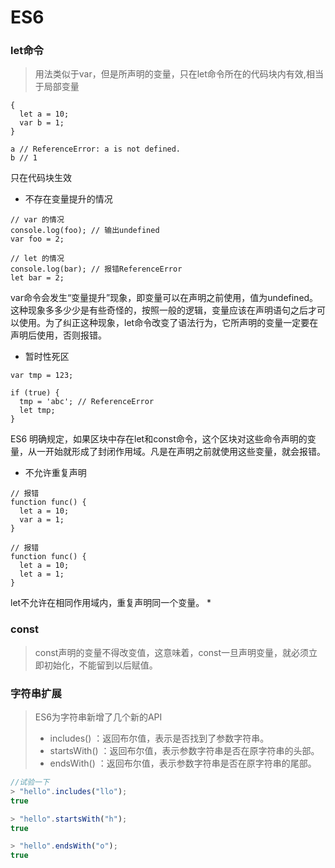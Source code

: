 # ES6 
### let命令

> 用法类似于var，但是所声明的变量，只在let命令所在的代码块内有效,相当于局部变量  

```
{
  let a = 10;
  var b = 1;
}

a // ReferenceError: a is not defined.
b // 1
``` 
只在代码块生效
* 不存在变量提升的情况
```
// var 的情况
console.log(foo); // 输出undefined
var foo = 2;

// let 的情况
console.log(bar); // 报错ReferenceError
let bar = 2;
```
var命令会发生“变量提升”现象，即变量可以在声明之前使用，值为undefined。这种现象多多少少是有些奇怪的，按照一般的逻辑，变量应该在声明语句之后才可以使用。为了纠正这种现象，let命令改变了语法行为，它所声明的变量一定要在声明后使用，否则报错。
* 暂时性死区
```
var tmp = 123;

if (true) {
  tmp = 'abc'; // ReferenceError
  let tmp;
}
```
ES6 明确规定，如果区块中存在let和const命令，这个区块对这些命令声明的变量，从一开始就形成了封闭作用域。凡是在声明之前就使用这些变量，就会报错。
* 不允许重复声明 
```
// 报错
function func() {
  let a = 10;
  var a = 1;
}

// 报错
function func() {
  let a = 10;
  let a = 1;
}
```
let不允许在相同作用域内，重复声明同一个变量。
*   

### const
> const声明的变量不得改变值，这意味着，const一旦声明变量，就必须立即初始化，不能留到以后赋值。


### 字符串扩展

> ES6为字符串新增了几个新的API
>  - includes() ：返回布尔值，表示是否找到了参数字符串。
>  - startsWith() ：返回布尔值，表示参数字符串是否在原字符串的头部。
>  - endsWith() ：返回布尔值，表示参数字符串是否在原字符串的尾部。

``` js
//试验一下
> "hello".includes("llo");
true

> "hello".startsWith("h");
true

> "hello".endsWith("o");
true
```



